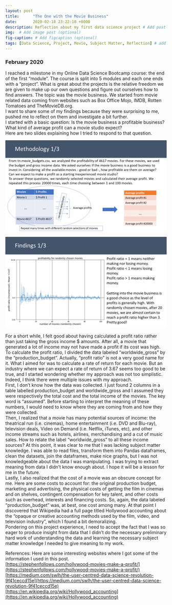 ```yaml
---
layout: post
title:      "The One with the Movie Business"
date:       2020-02-18 23:22:10 +0000
description: Reflection about my first data science project # Add post description (optional)
img:  # Add image post (optional)
fig-caption: # Add figcaption (optional)
tags: [Data Science, Project, Movie, Subject Matter, Reflection] # add tag
---
```



### February 2020

I reached a milestone in my Online Data Science Bootcamp course: the end of the first “module”. The course is split into 5 modules and each one ends with a “project”. What is great about the projects is the relative freedom we are given to make up our own questions and figure out ourselves how to find answers. The topic was the movie business. We started from movie related data coming from websites such as Box Office Mojo, IMDB, Rotten Tomatoes and TheMovieDB.org.<br>
I want to share some of my findings because they were surprising to me, pushed me to reflect on them and investigate a bit further.<br>
I started with a basic question: Is the movie business a profitable business? What kind of average profit can a movie studio expect?<br>
Here are two slides explaining how I tried to respond to that question.<br>

![](https://raw.githubusercontent.com/poariston/poariston.github.io/master/_posts/Images/p1.png)

![](https://raw.githubusercontent.com/poariston/poariston.github.io/master/_posts/Images/p2.png)

For a short while, I felt good about having calculated a profit ratio rather than just taking the gross income $ amounts. After all, a movie that generated a lot of income may not have made a profit if its cost was high. To calculate the profit ratio, I divided the data labeled “worldwide_gross” by the “production_budget”. Actually, “profit ratio” is not a very good name for it. What I aimed for was to calculate a rate of return for each movie. But an industry where we can expect a rate of return of 3.67 seems too good to be true, and I started wondering whether my approach was not too simplistic.<br>
Indeed, I think there were multiple issues with my approach.<br>
First, I don’t know how the data was collected. I just found 2 columns in a table labelled production_budget and worldwide_gross and I assumed they were respectively the total cost and the total income of the movies. The key word is “assumed”. Before starting to interpret the meaning of these numbers, I would need to know where they are coming from and how they were collected.<br>
Then, I realized that a movie has many potential sources of income: the theatrical run (i.e. cinemas), home entertainment (i.e. DVD and Blu-ray), television deals, Video on Demand (i.e. Netflix, iTunes, etc), and other income streams such as hotels, airlines, merchandising and a cut of music sales. How to relate the label “worldwide_gross” to all these income sources? At this point, it was clear to me that I was lacking subject matter knowledge. I was able to read files, transform them into Pandas dataframes, clean the datasets, join the dataframes, make nice graphs, but I was not knowledgeable about the data I was manipulating. I was trying to extract meaning from data I didn’t know enough about. I hope it will be a lesson for me in the future.<br>
Lastly, I also realized that the cost of a movie was an obscure concept for me. Here are some costs to account for: the original production budget, marketing and advertising, the physical costs of getting the film in cinemas and on shelves, contingent compensation for key talent, and other costs such as overhead, interests and financing costs. So, again, the data labeled “production_budget” was, at best, one cost among many. At that point I discovered that Wikipedia had a full page titled Hollywood accounting about the “opaque or creative accounting methods used by the film, video, and television industry”, which I found a bit demoralizing.<br>
Pondering on this project experience, I need to accept the fact that I was so eager to produce insight from data that I didn’t do the necessary preliminary hard work of understanding the data and learning the necessary subject matter knowledge I needed to give meaning to my work.<br>


References:
Here are some interesting websites where I got some of the information I used in this post.<br>
[https://stephenfollows.com/hollywood-movies-make-a-profit/](https://stephenfollows.com/hollywood-movies-make-a-profit/)<br>
[https://medium.com/swlh/the-user-centred-data-science-revolution-9f41ceccd15e](https://medium.com/swlh/the-user-centred-data-science-revolution-9f41ceccd15e)<br>
[https://en.wikipedia.org/wiki/Hollywood_accounting](https://en.wikipedia.org/wiki/Hollywood_accounting)<br>
